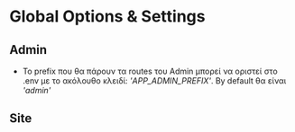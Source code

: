 # Global Options & Settings

## Admin
- To prefix που θα πάρουν τα routes του Admin μπορεί να οριστεί στο .env με το ακόλουθο κλειδί: *'APP_ADMIN_PREFIX'*. By default θα είναι *'admin'*

## Site